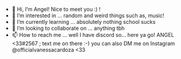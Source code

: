 - 👋 Hi, I’m Angel! Nice to meet you :) !
- 👀 I’m interested in ... random and weird things such as, music!
- 🌱 I’m currently learning ... absolutely nothing school sucks
- 💞️ I’m looking to collaborate on ... anything tbh
- 📫 How to reach me ... well I have discord so... here ya go! ANGEL <33#2567 ; text me on there :-) you can also DM me on Instagram @officialvanessacardoza <33

<!---
Quick note, I'm also blind so that's... something I guess.
--->
